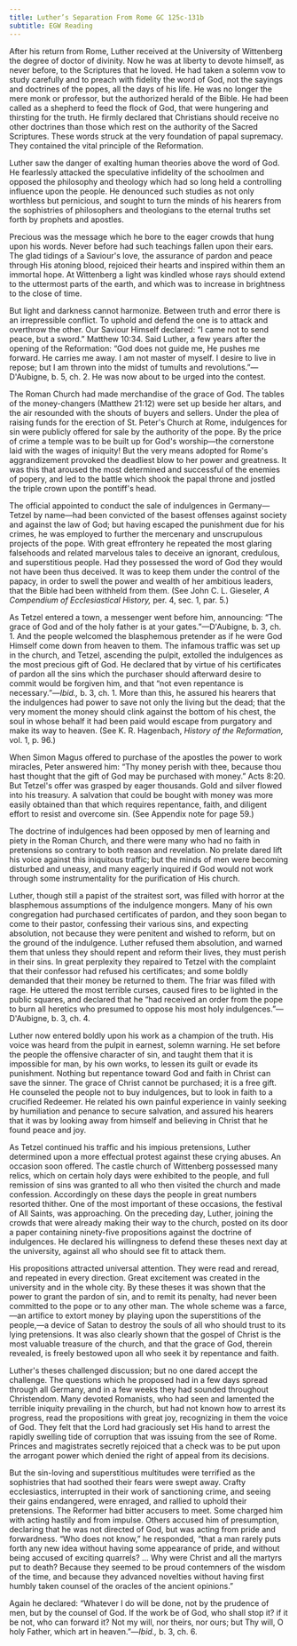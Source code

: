 ```yaml
---
title: Luther’s Separation From Rome GC 125c-131b
subtitle: EGW Reading
---
```


After his return from Rome, Luther received at the University of Wittenberg the degree of doctor of divinity. Now he was at liberty to devote himself, as never before, to the Scriptures that he loved. He had taken a solemn vow to study carefully and to preach with fidelity the word of God, not the sayings and doctrines of the popes, all the days of his life. He was no longer the mere monk or professor, but the authorized herald of the Bible. He had been called as a shepherd to feed the flock of God, that were hungering and thirsting for the truth. He firmly declared that Christians should receive no other doctrines than those which rest on the authority of the Sacred Scriptures. These words struck at the very foundation of papal supremacy. They contained the vital principle of the Reformation.

Luther saw the danger of exalting human theories above the word of God. He fearlessly attacked the speculative infidelity of the schoolmen and opposed the philosophy and theology which had so long held a controlling influence upon the people. He denounced such studies as not only worthless but pernicious, and sought to turn the minds of his hearers from the sophistries of philosophers and theologians to the eternal truths set forth by prophets and apostles.

Precious was the message which he bore to the eager crowds that hung upon his words. Never before had such teachings fallen upon their ears. The glad tidings of a Saviour's love, the assurance of pardon and peace through His atoning blood, rejoiced their hearts and inspired within them an immortal hope. At Wittenberg a light was kindled whose rays should extend to the uttermost parts of the earth, and which was to increase in brightness to the close of time.

But light and darkness cannot harmonize. Between truth and error there is an irrepressible conflict. To uphold and defend the one is to attack and overthrow the other. Our Saviour Himself declared: “I came not to send peace, but a sword.” Matthew 10:34. Said Luther, a few years after the opening of the Reformation: “God does not guide me, He pushes me forward. He carries me away. I am not master of myself. I desire to live in repose; but I am thrown into the midst of tumults and revolutions.”—D'Aubigne, b. 5, ch. 2. He was now about to be urged into the contest.

The Roman Church had made merchandise of the grace of God. The tables of the money-changers (Matthew 21:12) were set up beside her altars, and the air resounded with the shouts of buyers and sellers. Under the plea of raising funds for the erection of St. Peter's Church at Rome, indulgences for sin were publicly offered for sale by the authority of the pope. By the price of crime a temple was to be built up for God's worship—the cornerstone laid with the wages of iniquity! But the very means adopted for Rome's aggrandizement provoked the deadliest blow to her power and greatness. It was this that aroused the most determined and successful of the enemies of popery, and led to the battle which shook the papal throne and jostled the triple crown upon the pontiff's head.

The official appointed to conduct the sale of indulgences in Germany—Tetzel by name—had been convicted of the basest offenses against society and against the law of God; but having escaped the punishment due for his crimes, he was employed to further the mercenary and unscrupulous projects of the pope. With great effrontery he repeated the most glaring falsehoods and related marvelous tales to deceive an ignorant, credulous, and superstitious people. Had they possessed the word of God they would not have been thus deceived. It was to keep them under the control of the papacy, in order to swell the power and wealth of her ambitious leaders, that the Bible had been withheld from them. (See John C. L. Gieseler, _A Compendium of Ecclesiastical History,_ per. 4, sec. 1, par. 5.)

As Tetzel entered a town, a messenger went before him, announcing: “The grace of God and of the holy father is at your gates.”—D'Aubigne, b. 3, ch. 1. And the people welcomed the blasphemous pretender as if he were God Himself come down from heaven to them. The infamous traffic was set up in the church, and Tetzel, ascending the pulpit, extolled the indulgences as the most precious gift of God. He declared that by virtue of his certificates of pardon all the sins which the purchaser should afterward desire to commit would be forgiven him, and that “not even repentance is necessary.”—_Ibid.,_ b. 3, ch. 1. More than this, he assured his hearers that the indulgences had power to save not only the living but the dead; that the very moment the money should clink against the bottom of his chest, the soul in whose behalf it had been paid would escape from purgatory and make its way to heaven. (See K. R. Hagenbach, _History of the Reformation,_ vol. 1, p. 96.)

When Simon Magus offered to purchase of the apostles the power to work miracles, Peter answered him: “Thy money perish with thee, because thou hast thought that the gift of God may be purchased with money.” Acts 8:20. But Tetzel's offer was grasped by eager thousands. Gold and silver flowed into his treasury. A salvation that could be bought with money was more easily obtained than that which requires repentance, faith, and diligent effort to resist and overcome sin. (See Appendix note for page 59.)

The doctrine of indulgences had been opposed by men of learning and piety in the Roman Church, and there were many who had no faith in pretensions so contrary to both reason and revelation. No prelate dared lift his voice against this iniquitous traffic; but the minds of men were becoming disturbed and uneasy, and many eagerly inquired if God would not work through some instrumentality for the purification of His church.

Luther, though still a papist of the straitest sort, was filled with horror at the blasphemous assumptions of the indulgence mongers. Many of his own congregation had purchased certificates of pardon, and they soon began to come to their pastor, confessing their various sins, and expecting absolution, not because they were penitent and wished to reform, but on the ground of the indulgence. Luther refused them absolution, and warned them that unless they should repent and reform their lives, they must perish in their sins. In great perplexity they repaired to Tetzel with the complaint that their confessor had refused his certificates; and some boldly demanded that their money be returned to them. The friar was filled with rage. He uttered the most terrible curses, caused fires to be lighted in the public squares, and declared that he “had received an order from the pope to burn all heretics who presumed to oppose his most holy indulgences.”—D'Aubigne, b. 3, ch. 4.

Luther now entered boldly upon his work as a champion of the truth. His voice was heard from the pulpit in earnest, solemn warning. He set before the people the offensive character of sin, and taught them that it is impossible for man, by his own works, to lessen its guilt or evade its punishment. Nothing but repentance toward God and faith in Christ can save the sinner. The grace of Christ cannot be purchased; it is a free gift. He counseled the people not to buy indulgences, but to look in faith to a crucified Redeemer. He related his own painful experience in vainly seeking by humiliation and penance to secure salvation, and assured his hearers that it was by looking away from himself and believing in Christ that he found peace and joy.

As Tetzel continued his traffic and his impious pretensions, Luther determined upon a more effectual protest against these crying abuses. An occasion soon offered. The castle church of Wittenberg possessed many relics, which on certain holy days were exhibited to the people, and full remission of sins was granted to all who then visited the church and made confession. Accordingly on these days the people in great numbers resorted thither. One of the most important of these occasions, the festival of All Saints, was approaching. On the preceding day, Luther, joining the crowds that were already making their way to the church, posted on its door a paper containing ninety-five propositions against the doctrine of indulgences. He declared his willingness to defend these theses next day at the university, against all who should see fit to attack them.

His propositions attracted universal attention. They were read and reread, and repeated in every direction. Great excitement was created in the university and in the whole city. By these theses it was shown that the power to grant the pardon of sin, and to remit its penalty, had never been committed to the pope or to any other man. The whole scheme was a farce,—an artifice to extort money by playing upon the superstitions of the people,—a device of Satan to destroy the souls of all who should trust to its lying pretensions. It was also clearly shown that the gospel of Christ is the most valuable treasure of the church, and that the grace of God, therein revealed, is freely bestowed upon all who seek it by repentance and faith.

Luther's theses challenged discussion; but no one dared accept the challenge. The questions which he proposed had in a few days spread through all Germany, and in a few weeks they had sounded throughout Christendom. Many devoted Romanists, who had seen and lamented the terrible iniquity prevailing in the church, but had not known how to arrest its progress, read the propositions with great joy, recognizing in them the voice of God. They felt that the Lord had graciously set His hand to arrest the rapidly swelling tide of corruption that was issuing from the see of Rome. Princes and magistrates secretly rejoiced that a check was to be put upon the arrogant power which denied the right of appeal from its decisions.

But the sin-loving and superstitious multitudes were terrified as the sophistries that had soothed their fears were swept away. Crafty ecclesiastics, interrupted in their work of sanctioning crime, and seeing their gains endangered, were enraged, and rallied to uphold their pretensions. The Reformer had bitter accusers to meet. Some charged him with acting hastily and from impulse. Others accused him of presumption, declaring that he was not directed of God, but was acting from pride and forwardness. “Who does not know,” he responded, “that a man rarely puts forth any new idea without having some appearance of pride, and without being accused of exciting quarrels? ... Why were Christ and all the martyrs put to death? Because they seemed to be proud contemners of the wisdom of the time, and because they advanced novelties without having first humbly taken counsel of the oracles of the ancient opinions.”

Again he declared: “Whatever I do will be done, not by the prudence of men, but by the counsel of God. If the work be of God, who shall stop it? if it be not, who can forward it? Not my will, nor theirs, nor ours; but Thy will, O holy Father, which art in heaven.”—_Ibid.,_ b. 3, ch. 6.